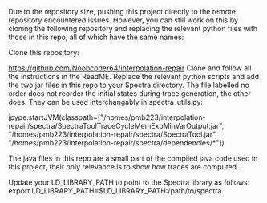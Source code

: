 Due to the repository size, pushing this project directly to the remote repository encountered issues. However, you can still work on this by cloning the following repository and replacing the relevant python files with those in this repo, all of which have the same names:

Clone this repository:

https://github.com/Noobcoder64/interpolation-repair
Clone and follow all the instructions in the ReadME. Replace the relevant python scripts and add the two jar files in this repo to your Spectra directory. The file labelled no order does not reorder the initial states during trace generation, the other does. They can be used interchangably in spectra_utils.py: 

jpype.startJVM(classpath=["/homes/pmb223/interpolation-repair/spectra/SpectraToolTraceCycleMemExpMinVarOutput.jar", 
               "/homes/pmb223/interpolation-repair/spectra/SpectraTool.jar", 
               "/homes/pmb223/interpolation-repair/spectra/dependencies/*"])

The java files in this repo are a small part of the compiled java code used in this project, their only relevance is to show how traces are computed. 

Update your LD_LIBRARY_PATH to point to the Spectra library as follows:
export LD_LIBRARY_PATH=$LD_LIBRARY_PATH:/path/to/spectra
